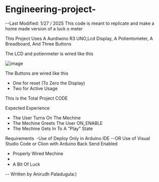 # Engineering-project-
--Last Modified: 1/27 / 2025
This code is meant to replicate and make a home  made version of a luck o meter


This Project Uses A Aurdiwino R3 UNO,Lcd Display, A Potientometer, A Breadboard, And Three Buttons 



The LCD and potienmeter is wired like this 

![image](https://github.com/user-attachments/assets/6c417c14-20f7-4d6b-936c-5b1936725a24)





The Buttons are wired like this 
- One for reset (To Zero the Display)
- Two for Active Usage



This is the Total Project CODE 



Expected Experience 
- The User Turns On The Mechine
- The Mechine Greets The User ON_ENABLE
- The Mechine Gets In To A "Play" State 



Requirements 
-Use of Deploy Only in Arduino IDE
--OR Use of Visual Studio Code or Clion with Arduino Back Send Enabled  

- Properly Wired Mechine
- 
- A Bit Of Luck



-- Written by Anirudh Paladugula:) 
